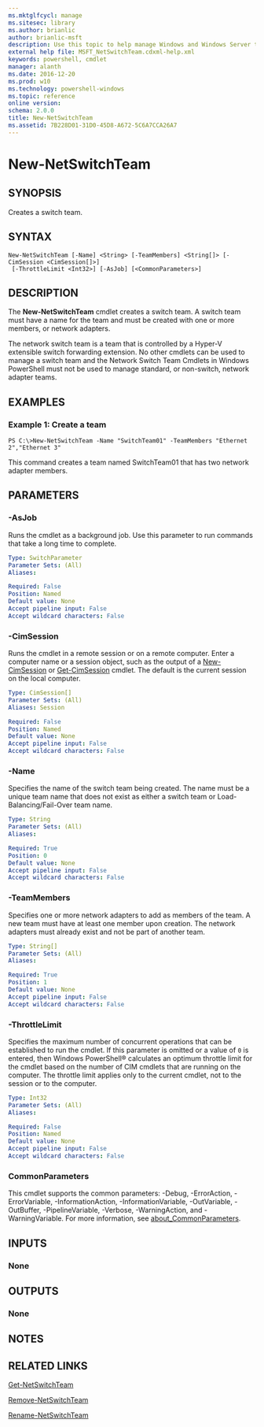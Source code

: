 ```yaml
---
ms.mktglfcycl: manage
ms.sitesec: library
ms.author: brianlic
author: brianlic-msft
description: Use this topic to help manage Windows and Windows Server technologies with Windows PowerShell.
external help file: MSFT_NetSwitchTeam.cdxml-help.xml
keywords: powershell, cmdlet
manager: alanth
ms.date: 2016-12-20
ms.prod: w10
ms.technology: powershell-windows
ms.topic: reference
online version: 
schema: 2.0.0
title: New-NetSwitchTeam
ms.assetid: 7B228D01-31D0-45D8-A672-5C6A7CCA26A7
---
```


# New-NetSwitchTeam

## SYNOPSIS
Creates a switch team.

## SYNTAX

```
New-NetSwitchTeam [-Name] <String> [-TeamMembers] <String[]> [-CimSession <CimSession[]>]
 [-ThrottleLimit <Int32>] [-AsJob] [<CommonParameters>]
```

## DESCRIPTION
The **New-NetSwitchTeam** cmdlet creates a switch team.
A switch team must have a name for the team and must be created with one or more members, or network adapters.

The network switch team is a team that is controlled by a Hyper-V extensible switch forwarding extension.
No other cmdlets can be used to manage a switch team and the Network Switch Team Cmdlets in Windows PowerShell must not be used to manage standard, or non-switch, network adapter teams.

## EXAMPLES

### Example 1: Create a team
```
PS C:\>New-NetSwitchTeam -Name "SwitchTeam01" -TeamMembers "Ethernet 2","Ethernet 3"
```

This command creates a team named SwitchTeam01 that has two network adapter members.

## PARAMETERS

### -AsJob
Runs the cmdlet as a background job. Use this parameter to run commands that take a long time to complete.

```yaml
Type: SwitchParameter
Parameter Sets: (All)
Aliases: 

Required: False
Position: Named
Default value: None
Accept pipeline input: False
Accept wildcard characters: False
```

### -CimSession
Runs the cmdlet in a remote session or on a remote computer.
Enter a computer name or a session object, such as the output of a [New-CimSession](http://go.microsoft.com/fwlink/p/?LinkId=227967) or [Get-CimSession](http://go.microsoft.com/fwlink/p/?LinkId=227966) cmdlet.
The default is the current session on the local computer.

```yaml
Type: CimSession[]
Parameter Sets: (All)
Aliases: Session

Required: False
Position: Named
Default value: None
Accept pipeline input: False
Accept wildcard characters: False
```

### -Name
Specifies the name of the switch team being created.
The name must be a unique team name that does not exist as either a switch team or Load-Balancing/Fail-Over team name.

```yaml
Type: String
Parameter Sets: (All)
Aliases: 

Required: True
Position: 0
Default value: None
Accept pipeline input: False
Accept wildcard characters: False
```

### -TeamMembers
Specifies one or more network adapters to add as members of the team.
A new team must have at least one member upon creation.
The network adapters must already exist and not be part of another team.

```yaml
Type: String[]
Parameter Sets: (All)
Aliases: 

Required: True
Position: 1
Default value: None
Accept pipeline input: False
Accept wildcard characters: False
```

### -ThrottleLimit
Specifies the maximum number of concurrent operations that can be established to run the cmdlet.
If this parameter is omitted or a value of `0` is entered, then Windows PowerShell® calculates an optimum throttle limit for the cmdlet based on the number of CIM cmdlets that are running on the computer.
The throttle limit applies only to the current cmdlet, not to the session or to the computer.

```yaml
Type: Int32
Parameter Sets: (All)
Aliases: 

Required: False
Position: Named
Default value: None
Accept pipeline input: False
Accept wildcard characters: False
```

### CommonParameters
This cmdlet supports the common parameters: -Debug, -ErrorAction, -ErrorVariable, -InformationAction, -InformationVariable, -OutVariable, -OutBuffer, -PipelineVariable, -Verbose, -WarningAction, and -WarningVariable. For more information, see [about_CommonParameters](http://go.microsoft.com/fwlink/?LinkID=113216).

## INPUTS

### None

## OUTPUTS

### None

## NOTES

## RELATED LINKS

[Get-NetSwitchTeam](./Get-NetSwitchTeam.md)

[Remove-NetSwitchTeam](./Remove-NetSwitchTeam.md)

[Rename-NetSwitchTeam](./Rename-NetSwitchTeam.md)


